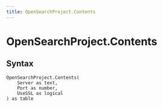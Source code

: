 ```yaml
---
title: OpenSearchProject.Contents
---
```


# OpenSearchProject.Contents



## Syntax

```powerquery
OpenSearchProject.Contents(
    Server as text,
    Port as number,
    UseSSL as logical
) as table
```



